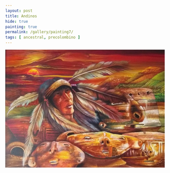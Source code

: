 ```yaml
---
layout: post
title: Andinos
hide: true
painting: true
permalink: /gallery/painting7/
tags: [ ancestral, precolombino ]
---
```


![Andinos](/assets/img/paintings/drawing_7.jpeg)
